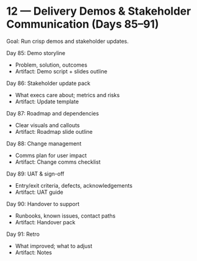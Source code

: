 # 12 — Delivery Demos & Stakeholder Communication (Days 85–91)

Goal: Run crisp demos and stakeholder updates.

Day 85: Demo storyline
- Problem, solution, outcomes
- Artifact: Demo script + slides outline

Day 86: Stakeholder update pack
- What execs care about; metrics and risks
- Artifact: Update template

Day 87: Roadmap and dependencies
- Clear visuals and callouts
- Artifact: Roadmap slide outline

Day 88: Change management
- Comms plan for user impact
- Artifact: Change comms checklist

Day 89: UAT & sign-off
- Entry/exit criteria, defects, acknowledgements
- Artifact: UAT guide

Day 90: Handover to support
- Runbooks, known issues, contact paths
- Artifact: Handover pack

Day 91: Retro
- What improved; what to adjust
- Artifact: Notes
